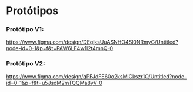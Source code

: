 # Protótipos

### Protótipo V1:
<https://www.figma.com/design/DEgjksUuASNHO4Sl0NRmyG/Untitled?node-id=0-1&p=f&t=PAW6LF4w1l2t4mnQ-0>

### Protótipo V2:
<https://www.figma.com/design/qPFJdFE60o2ksMlCkszr1O/Untitled?node-id=0-1&p=f&t=u5JsdM2mTQQMa8yV-0>
